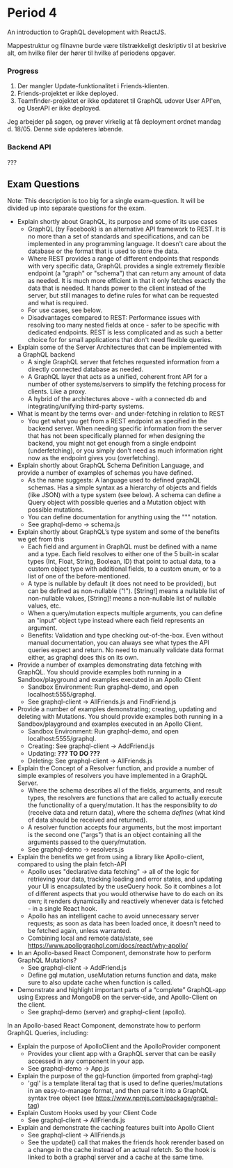 
# Period 4
An introduction to GraphQL development with ReactJS.

Mappestruktur og filnavne burde være tilstrækkeligt deskriptiv til at beskrive alt, om hvilke filer der hører til hvilke af periodens opgaver.

### Progress
1. Der mangler Update-funktionalitet i Friends-klienten.
2. Friends-projektet er ikke deployed.
3. Teamfinder-projektet er ikke opdateret til GraphQL udover User API'en, og UserAPI er ikke deployed.

Jeg arbejder på sagen, og prøver virkelig at få deployment ordnet mandag d. 18/05. Denne side opdateres løbende.

### Backend API
???

## Exam Questions
Note: This description is too big for a single exam-question. It will be divided up into separate questions for the exam.

- Explain shortly about GraphQL, its purpose and some of its use cases
	- GraphQL (by Facebook) is an alternative API framework to REST. It is no more than a set of standards and specifications, and can be implemented in any programming language. It doesn't care about the database or the format that is used to store the data.
	- Where REST provides a range of different endpoints that responds with very specific data, GraphQL provides a single extremely flexible endpoint (a "graph" or "schema") that can return any amount of data as needed. It is much more efficient in that it only fetches exactly the data that is needed. It hands power to the client instead of the server, but still manages to define rules for what can be requested and what is required.
	- For use cases, see below.
	- Disadvantages compared to REST: Performance issues with resolving too many nested fields at once - safer to be specific with dedicated endpoints. REST is less complicated and as such a better choice for for small applications that don't need flexible queries.
- Explain some of the Server Architectures that can be implemented with a GraphQL backend
	- A single GraphQL server that fetches requested information from a directly connected database as needed.
	- A GraphQL layer that acts as a unified, coherent front API for a number of other systems/servers to simplify the fetching process for clients. Like a proxy.
	- A hybrid of the architectures above - with a connected db and integrating/unifying third-party systems.
- What is meant by the terms over- and under-fetching in relation to REST
	- You get what you get from a REST endpoint as specified in the backend server. When needing specific information from the server that has not been specifically planned for when designing the backend, you might not get enough from a single endpoint (underfetching), or you simply don't need as much information right now as the endpoint gives you (overfetching).
- Explain shortly about GraphQL Schema Definition Language, and provide a number of examples of schemas you have defined.
	- As the name suggests: A language used to defined graphQL schemas. Has a simple syntax as a hierarchy of objects and fields (like JSON) with a type system (see below). A schema can define a Query object with possible queries and a Mutation object with possible mutations.
	- You can define documentation for anything using the """ notation.
	- See graphql-demo -> schema.js
- Explain shortly about GraphQL’s type system and some of the benefits we get from this
	- Each field and argument in GraphQL must be defined with a name and a type. Each field resolves to either one of the 5 built-in scalar types (Int, Float, String, Boolean, ID) that point to actual data, to a custom object type with additional fields, to a custom enum, or to a list of one of the before-mentioned.
	- A type is nullable by default (it does not need to be provided), but can be defined as non-nullable ("!"). [String!] means a nullable list of non-nullable values, [String]! means a non-nullable list of nullable values, etc.
	- When a query/mutation expects multiple arguments, you can define an "input" object type instead where each field represents an argument.
	- Benefits: Validation and type checking out-of-the-box. Even without manual documentation, you can always see what types the API queries expect and return. No need to manually validate data format either, as graphql does this on its own.
- Provide a number of examples demonstrating data fetching with GraphQL. You should provide examples both running in a Sandbox/playground and examples executed in an Apollo Client
	- Sandbox Environment: Run graphql-demo, and open localhost:5555/graphql.
	- See graphql-client -> AllFriends.js and FindFriend.js
- Provide a number of examples demonstrating; creating, updating and deleting with Mutations. You should provide examples both running in a Sandbox/playground and examples executed in an Apollo Client.
	- Sandbox Environment: Run graphql-demo, and open localhost:5555/graphql.
	- Creating: See graphql-client -> AddFriend.js
	- Updating: **??? TO DO ???**
	- Deleting: See graphql-client -> AllFriends.js
- Explain the Concept of a Resolver function, and provide a number of simple examples of resolvers you have implemented in a GraphQL Server.
	- Where the schema describes all of the fields, arguments, and result types, the resolvers are functions that are called to actually execute the functionality of a query/mutation. It has the responsiblity to *do* (receive data and return data), where the schema *defines* (what kind of data should be received and returned).
	- A resolver function accepts four arguments, but the most important is the second one ("args") that is an object containing all the arguments passed to the query/mutation.
	- See graphql-demo -> resolvers.js
- Explain the benefits we get from using a library like Apollo-client, compared to using the plain fetch-API
	- Apollo uses "declarative data fetching" -> all of the logic for retrieving your data, tracking loading and error states, and updating your UI is encapsulated by the useQuery hook. So it combines a lot of different aspects that you would otherwise have to do each on its own; it renders dynamically and reactively whenever data is fetched - in a single React hook.
	- Apollo has an intelligent cache to avoid unnecessary server requests; as soon as data has been loaded once, it doesn't need to be fetched again, unless warranted.
	- Combining local and remote data/state, see https://www.apollographql.com/docs/react/why-apollo/
- In an Apollo-based React Component, demonstrate how to perform GraphQL Mutations?
	- See graphql-client -> AddFriend.js
	- Define gql mutation, useMutation returns function and data, make sure to also update cache when function is called.
- Demonstrate and highlight important parts of a “complete” GraphQL-app using Express and MongoDB on the server-side, and Apollo-Client on the client.
	- See graphql-demo (server) and graphql-client (apollo).

In an Apollo-based React Component, demonstrate how to perform GraphQL Queries, including:
- Explain the purpose of ApolloClient and the ApolloProvider component
	- Provides your client app with a GraphQL server that can be easily accessed in any component in your app.
	- See graphql-demo -> App.js
- Explain the purpose of the gql-function (imported from graphql-tag)
	- 'gql' is a template literal tag that is used to define queries/mutations in an easy-to-manage format, and then parse it into a GraphQL syntax tree object (see https://www.npmjs.com/package/graphql-tag)
- Explain Custom Hooks used by your Client Code
	- See graphql-client -> AllFriends.js
- Explain and demonstrate the caching features built into Apollo Client
	- See graphql-client -> AllFriends.js
	- See the update() call that makes the friends hook rerender based on a change in the cache instead of an actual refetch. So the hook is linked to both a graphql server and a cache at the same time.